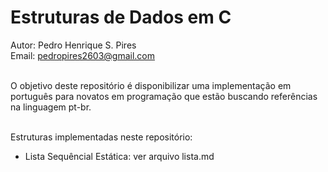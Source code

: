 # Estruturas de Dados em C

Autor: Pedro Henrique S. Pires <br/>
Email: pedropires2603@gmail.com <br/><br/>

O objetivo deste repositório é disponibilizar uma implementação em português para novatos em
programação que estão buscando referências na linguagem pt-br. <br/><br/>

Estruturas implementadas neste repositório:<br/>
* Lista Sequêncial Estática: ver arquivo lista.md

<br/>